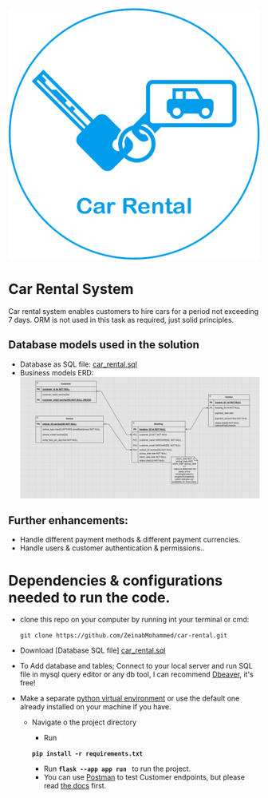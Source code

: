 ![car_rental_logo.png](car_rental_logo.png)

# Car Rental System
Car rental system enables customers to hire cars for a period not exceeding 7 days.
ORM is not used in this task as required, just solid principles.
## Database models used in the solution
- Database as SQL file: [car_rental.sql](car_rental.sql)
- Business models ERD: ![car_rental_erd](car_rental_erd.png)
## Further enhancements: 
- Handle different payment methods & different payment currencies.
- Handle users & customer authentication & permissions..


# Dependencies & configurations needed to run the code.
- clone this repo on your computer by running int your terminal or cmd:

    `git clone https://github.com/ZeinabMohammed/car-rental.git`
- Download [Database SQL file] [car_rental.sql](car_rental.sql)
- To Add database and tables; Connect to your local server and run SQL file in mysql query editor or any db tool, I can recommend [Dbeaver](https://dbeaver.io/download/), it's free!
- Make a separate [python virtual environment](https://packaging.python.org/guides/installing-using-pip-and-virtual-environments/) or use the default one already installed on your machine if you have.
  - Navigate o the project directory
    - Run 
  
    **``` pip install -r requirements.txt ```** 
    - Run 
      **``` flask --app app run  ```** to run the project.
    - You can use [Postman](https://www.postman.com/downloads/) to test Customer endpoints, but please read [the docs](customer_docs.md) first.

